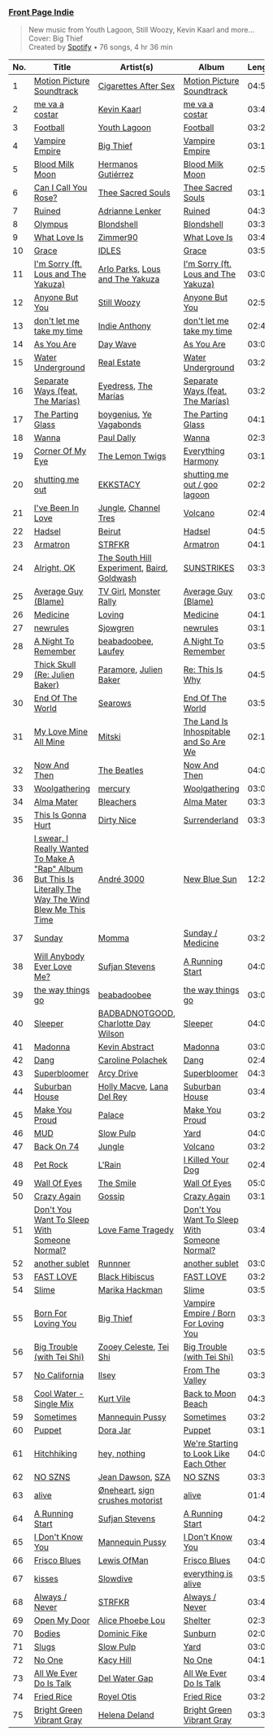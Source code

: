 ### [Front Page Indie](https://open.spotify.com/playlist/37i9dQZF1DX2Nc3B70tvx0)

> New music from Youth Lagoon, Still Woozy, Kevin Kaarl and more...  Cover: Big Thief<br>
> Created by [Spotify](https://open.spotify.com/user/spotify) • 76 songs, 4 hr 36 min

| No. | Title | Artist(s) | Album | Length |
|---|---|---|---|---|
| 1 | [Motion Picture Soundtrack](https://open.spotify.com/track/3NCQO8ath5huTDMXXtibH6) | [Cigarettes After Sex](https://open.spotify.com/artist/1QAJqy2dA3ihHBFIHRphZj) | [Motion Picture Soundtrack](https://open.spotify.com/album/1uUH6YyHcchOqJCU76XVdh) | 04:59 |
| 2 | [me va a costar](https://open.spotify.com/track/0Y7NqQ9RNoHZHDTeDS4UnO) | [Kevin Kaarl](https://open.spotify.com/artist/6OBGbSaBUvQtk9wpQfDbOE) | [me va a costar](https://open.spotify.com/album/7MgPJ608fJvGMf7xCJlPq9) | 03:48 |
| 3 | [Football](https://open.spotify.com/track/3rnMROSxN8mkZebMW5PpBb) | [Youth Lagoon](https://open.spotify.com/artist/1Z2KInfSmPOzAIYyiaXeti) | [Football](https://open.spotify.com/album/7197yCpJpW7OIgPWVXE58h) | 03:24 |
| 4 | [Vampire Empire](https://open.spotify.com/track/0ToG55iJZCOzZkcpWbXxpW) | [Big Thief](https://open.spotify.com/artist/5QdyldG4Fl4TPiOIeMNpBZ) | [Vampire Empire](https://open.spotify.com/album/2Msefc9DYHFMTNY6zuCOIm) | 03:12 |
| 5 | [Blood Milk Moon](https://open.spotify.com/track/3XagHd6dQ24vSujx0ADqXK) | [Hermanos Gutiérrez](https://open.spotify.com/artist/73mSg0dykFyhvU96tb5xQV) | [Blood Milk Moon](https://open.spotify.com/album/6g0QEibSFA7mc0JDl9j3l3) | 02:57 |
| 6 | [Can I Call You Rose?](https://open.spotify.com/track/6IAuH3hgTRpUUdmOGubXGS) | [Thee Sacred Souls](https://open.spotify.com/artist/0oK5D6uPhGu4Jk2dbZfodU) | [Thee Sacred Souls](https://open.spotify.com/album/6ofJrAZaaX0iWTXYXObUxE) | 03:10 |
| 7 | [Ruined](https://open.spotify.com/track/2NUIlCRqz6OxgGOipYqBCw) | [Adrianne Lenker](https://open.spotify.com/artist/4aKWmkWAKviFlyvHYPTNQY) | [Ruined](https://open.spotify.com/album/71N25vEnlT0Xc5GGCQGzuA) | 04:32 |
| 8 | [Olympus](https://open.spotify.com/track/2pqi703QQcp2zsuS3NgCii) | [Blondshell](https://open.spotify.com/artist/7qrEXiLLnWkkYHhadZ1Oij) | [Blondshell](https://open.spotify.com/album/7rG4h8pLLcr6kW30cbSWD8) | 03:36 |
| 9 | [What Love Is](https://open.spotify.com/track/11RJg9AillccZgJYZ47L5f) | [Zimmer90](https://open.spotify.com/artist/7cViIoKAQrjHURdxb9ACCX) | [What Love Is](https://open.spotify.com/album/7uCo58WB7trmYTPZteUUzS) | 03:40 |
| 10 | [Grace](https://open.spotify.com/track/0j6oelnoCs8StrR26Fm04P) | [IDLES](https://open.spotify.com/artist/75mafsNqNE1WSEVxIKuY5C) | [Grace](https://open.spotify.com/album/46x33FiHk7u4QRrf2H6pfY) | 03:53 |
| 11 | [I'm Sorry (ft. Lous and The Yakuza)](https://open.spotify.com/track/5UJTM4M8b1Tw3No5kNI2N3) | [Arlo Parks](https://open.spotify.com/artist/4kIwETcbpuFgRukE8o7Opx), [Lous and The Yakuza](https://open.spotify.com/artist/2HPiMwJktBXqakN0hnON2R) | [I'm Sorry (ft. Lous and The Yakuza)](https://open.spotify.com/album/1oGJEqTSFq3OkYzUMtjkC9) | 03:07 |
| 12 | [Anyone But You](https://open.spotify.com/track/4faTuWPQeMo24zvuTDre3c) | [Still Woozy](https://open.spotify.com/artist/4iMO20EPodreIaEl8qW66y) | [Anyone But You](https://open.spotify.com/album/2viPAytIOe7TjMOITmmWav) | 02:56 |
| 13 | [don't let me take my time](https://open.spotify.com/track/0d0BCIa1gWViE3jZLNaMmq) | [Indie Anthony](https://open.spotify.com/artist/5cvfQMSHL457qGDf8hpSjM) | [don't let me take my time](https://open.spotify.com/album/6p013AhVt4sEjwz98LA6in) | 02:40 |
| 14 | [As You Are](https://open.spotify.com/track/2ESCxmLAUmOPPWlUtbCMDo) | [Day Wave](https://open.spotify.com/artist/4ptJIIR10UVlGjN0VntFaK) | [As You Are](https://open.spotify.com/album/187ddebM7tIpmkdDOicu81) | 03:05 |
| 15 | [Water Underground](https://open.spotify.com/track/56UnwWtjPqJA2gQthNALiR) | [Real Estate](https://open.spotify.com/artist/41SQP16hv1TioVYqdckmxT) | [Water Underground](https://open.spotify.com/album/4qpSwHfArylYxrXD9BK7lI) | 03:26 |
| 16 | [Separate Ways (feat. The Marías)](https://open.spotify.com/track/4fwPxcF4rZQIBZr1h6Qd2S) | [Eyedress](https://open.spotify.com/artist/3XxNRirzbjfLdDli06zMaB), [The Marías](https://open.spotify.com/artist/2sSGPbdZJkaSE2AbcGOACx) | [Separate Ways (feat. The Marías)](https://open.spotify.com/album/0RPUD4sJF4iHT97MKwyyNz) | 03:26 |
| 17 | [The Parting Glass](https://open.spotify.com/track/0bbZ3J2KdCT92SlBFORNNU) | [boygenius](https://open.spotify.com/artist/1hLiboQ98IQWhpKeP9vRFw), [Ye Vagabonds](https://open.spotify.com/artist/34Or4SetJBRvrlE8AO1qDO) | [The Parting Glass](https://open.spotify.com/album/3hapDRjTtKNAQOuavK6vgO) | 04:11 |
| 18 | [Wanna](https://open.spotify.com/track/5FxmV25XctzXjuHNaQPpBz) | [Paul Dally](https://open.spotify.com/artist/6OQd6IInCegvnBJ3eWeokE) | [Wanna](https://open.spotify.com/album/5ziaDeu4Ulk0MkIujM5Fw8) | 02:33 |
| 19 | [Corner Of My Eye](https://open.spotify.com/track/2OkyvqHJxPkBLZIrtSSJQo) | [The Lemon Twigs](https://open.spotify.com/artist/7eYZSXnQVCODCVmTV8Hk2T) | [Everything Harmony](https://open.spotify.com/album/5X0MAnUVN7eEZyO1LjprIk) | 03:19 |
| 20 | [shutting me out](https://open.spotify.com/track/1XKLWx4XOnB6nMkl5qFtYi) | [EKKSTACY](https://open.spotify.com/artist/0ynzbXwyCzxicMKHBoOkSH) | [shutting me out / goo lagoon](https://open.spotify.com/album/4WJsVZksTyP64i6fsH9Ocq) | 02:26 |
| 21 | [I've Been In Love](https://open.spotify.com/track/7j3zZ2jAjzFD60UjhldhHo) | [Jungle](https://open.spotify.com/artist/59oA5WbbQvomJz2BuRG071), [Channel Tres](https://open.spotify.com/artist/4cUkGQyhLFqKHBtL58HYVp) | [Volcano](https://open.spotify.com/album/5xnXOCf5aZgZ43DgGN4EDv) | 02:49 |
| 22 | [Hadsel](https://open.spotify.com/track/0qYdqIxjSTK9Wu7wuPZ2i4) | [Beirut](https://open.spotify.com/artist/6pmxr66tMAePxzOLfjGNcX) | [Hadsel](https://open.spotify.com/album/1jhgsccCbT1WXtmGUuZvIA) | 04:54 |
| 23 | [Armatron](https://open.spotify.com/track/05x6pBQelgwQJs3ZeVfdEC) | [STRFKR](https://open.spotify.com/artist/2Tz1DTzVJ5Gyh8ZwVr6ekU) | [Armatron](https://open.spotify.com/album/7pYfAkU5CwZFOgIzQncD3r) | 04:12 |
| 24 | [Alright, OK](https://open.spotify.com/track/7hj2XcjFRk7CG1aL0GqTQP) | [The South Hill Experiment](https://open.spotify.com/artist/6PmrG14lGhCeDfxf40nbZX), [Baird](https://open.spotify.com/artist/7GdGZWPHxDEu0ppvLoB4GO), [Goldwash](https://open.spotify.com/artist/7yYa2im7sawSzuVkXx8W21) | [SUNSTRIKES](https://open.spotify.com/album/116qceKwaUUDLL7qh1tJsO) | 03:30 |
| 25 | [Average Guy (Blame)](https://open.spotify.com/track/1ZJaZDD8D9SqmBNAXehB6H) | [TV Girl](https://open.spotify.com/artist/0Y6dVaC9DZtPNH4591M42W), [Monster Rally](https://open.spotify.com/artist/3DtnSKmpjFGUzZcccWfG43) | [Average Guy (Blame)](https://open.spotify.com/album/3IDnvOtwynPayvIxyY7Zdo) | 03:00 |
| 26 | [Medicine](https://open.spotify.com/track/1QWyq6ewUIWZgsyVmzpo0Y) | [Loving](https://open.spotify.com/artist/4ftctxasGrW5Ud5Pbw6kWq) | [Medicine](https://open.spotify.com/album/03bvJDhMjnOOXwqqw3NZ9B) | 04:15 |
| 27 | [newrules](https://open.spotify.com/track/5R6MXypO60PCViBX5NBq9V) | [Sjowgren](https://open.spotify.com/artist/32Ko3nL0210QAt14S3Rs4Y) | [newrules](https://open.spotify.com/album/2blDLfji74IFcz24chuzCU) | 03:18 |
| 28 | [A Night To Remember](https://open.spotify.com/track/180AbZduI6bYQIzwCHRwu9) | [beabadoobee](https://open.spotify.com/artist/35l9BRT7MXmM8bv2WDQiyB), [Laufey](https://open.spotify.com/artist/7gW0r5CkdEUMm42w9XpyZO) | [A Night To Remember](https://open.spotify.com/album/73wBVA41AulgjGiL3rBwfe) | 03:53 |
| 29 | [Thick Skull (Re: Julien Baker)](https://open.spotify.com/track/7JH2H8oc2LfcEfiiEN0mML) | [Paramore](https://open.spotify.com/artist/74XFHRwlV6OrjEM0A2NCMF), [Julien Baker](https://open.spotify.com/artist/12zbUHbPHL5DGuJtiUfsip) | [Re: This Is Why](https://open.spotify.com/album/3GteSAGBQKHhmSN5OU819j) | 04:54 |
| 30 | [End Of The World](https://open.spotify.com/track/5RXjt2s4HBJw3TcaAzwSrD) | [Searows](https://open.spotify.com/artist/0nugNBwdWaptgIAsEtx1It) | [End Of The World](https://open.spotify.com/album/0yZgstl288CsPgZaS0wmVz) | 03:54 |
| 31 | [My Love Mine All Mine](https://open.spotify.com/track/3vkCueOmm7xQDoJ17W1Pm3) | [Mitski](https://open.spotify.com/artist/2uYWxilOVlUdk4oV9DvwqK) | [The Land Is Inhospitable and So Are We](https://open.spotify.com/album/2Cn1d2KgbkAqbZCJ1RzdkA) | 02:17 |
| 32 | [Now And Then](https://open.spotify.com/track/4vziJcnB2Qyi9o4nIRUeN7) | [The Beatles](https://open.spotify.com/artist/3WrFJ7ztbogyGnTHbHJFl2) | [Now And Then](https://open.spotify.com/album/2qQP2NgOoH6HqknnbpJmIk) | 04:08 |
| 33 | [Woolgathering](https://open.spotify.com/track/7Ft23DcwyyiTeuiNvXyrSf) | [mercury](https://open.spotify.com/artist/0MaDtBu4Hw0qLH95poDSCk) | [Woolgathering](https://open.spotify.com/album/23MLPEeA9PvusSP1iCdsEQ) | 03:07 |
| 34 | [Alma Mater](https://open.spotify.com/track/0XJ5H4jtFNrlywhYkhjCcb) | [Bleachers](https://open.spotify.com/artist/2eam0iDomRHGBypaDQLwWI) | [Alma Mater](https://open.spotify.com/album/33ZsoPlzcb0TXIdZQlSqHH) | 03:30 |
| 35 | [This Is Gonna Hurt](https://open.spotify.com/track/46HVIOMbE5dabV45fjJewz) | [Dirty Nice](https://open.spotify.com/artist/4MGA6AM4iZ2HYc6b77og9g) | [Surrenderland](https://open.spotify.com/album/1RWzchBYUY3RLNsbDOvIy4) | 03:31 |
| 36 | [I swear, I Really Wanted To Make A "Rap" Album But This Is Literally The Way The Wind Blew Me This Time](https://open.spotify.com/track/1lbjDy6IIerHFGZWKG0hno) | [André 3000](https://open.spotify.com/artist/74V3dE1a51skRkdII8y2C6) | [New Blue Sun](https://open.spotify.com/album/33Ek6daAL3oXyQIV1uoItD) | 12:20 |
| 37 | [Sunday](https://open.spotify.com/track/3OB5WUE1dbsTAs7kYjgNkP) | [Momma](https://open.spotify.com/artist/5Wj0an60VgRckYV9zlDe1e) | [Sunday / Medicine](https://open.spotify.com/album/2q3V5Ylh479x0bTRCJeHC1) | 03:20 |
| 38 | [Will Anybody Ever Love Me?](https://open.spotify.com/track/6GY4onk77lT1xcDHT9rsvh) | [Sufjan Stevens](https://open.spotify.com/artist/4MXUO7sVCaFgFjoTI5ox5c) | [A Running Start](https://open.spotify.com/album/2kfgxC8y548LmSA6ICrOoG) | 04:09 |
| 39 | [the way things go](https://open.spotify.com/track/5sA3i6SGkILMiZW6Fhx4wv) | [beabadoobee](https://open.spotify.com/artist/35l9BRT7MXmM8bv2WDQiyB) | [the way things go](https://open.spotify.com/album/2rLVMQbIw1C8JHmad6H0Pk) | 03:07 |
| 40 | [Sleeper](https://open.spotify.com/track/5UWJ898JHDe9Ong9Gnkdhd) | [BADBADNOTGOOD](https://open.spotify.com/artist/65dGLGjkw3UbddUg2GKQoZ), [Charlotte Day Wilson](https://open.spotify.com/artist/3GQboECxDT1xqPPWC30p7v) | [Sleeper](https://open.spotify.com/album/49ssk5poFZAKoOJcj7PpsD) | 04:04 |
| 41 | [Madonna](https://open.spotify.com/track/3FvmEqbtSbggcZUnevF5Ng) | [Kevin Abstract](https://open.spotify.com/artist/07EcmJpfAday8xGkslfanE) | [Madonna](https://open.spotify.com/album/36SBlWuy1LGn4GAOfVeJFb) | 03:03 |
| 42 | [Dang](https://open.spotify.com/track/7ddHGUPt5bOpVFAtX6TJN8) | [Caroline Polachek](https://open.spotify.com/artist/4Ge8xMJNwt6EEXOzVXju9a) | [Dang](https://open.spotify.com/album/3DZodwqZN2YkjgI0NAwyS8) | 02:44 |
| 43 | [Superbloomer](https://open.spotify.com/track/6HqdxpWOasNjyjLFVXCB6x) | [Arcy Drive](https://open.spotify.com/artist/7o1TBmx7Ube5h2Czlam84O) | [Superbloomer](https://open.spotify.com/album/43M8szELX9et29YildxYbP) | 04:37 |
| 44 | [Suburban House](https://open.spotify.com/track/676TvM26wVq88afbYDPRO3) | [Holly Macve](https://open.spotify.com/artist/2E51tnARTxTvmYznDHfE5V), [Lana Del Rey](https://open.spotify.com/artist/00FQb4jTyendYWaN8pK0wa) | [Suburban House](https://open.spotify.com/album/4rFmHomF53LoM6DGOSeOwA) | 03:49 |
| 45 | [Make You Proud](https://open.spotify.com/track/2hyaYnjeDSqapulrcPph8z) | [Palace](https://open.spotify.com/artist/48vDIufGC8ujPuBiTxY8dm) | [Make You Proud](https://open.spotify.com/album/1hnrxf53JOrVRTgjbGPHfj) | 03:27 |
| 46 | [MUD](https://open.spotify.com/track/4TaDzzRy2PUQn8wAG6Fvpw) | [Slow Pulp](https://open.spotify.com/artist/2JFTRDi5v7JtqoouVe1z5D) | [Yard](https://open.spotify.com/album/1KHEiLyeBq82jCqzllcXu9) | 04:06 |
| 47 | [Back On 74](https://open.spotify.com/track/19kHhX6f6EfLU7rcO3RqjO) | [Jungle](https://open.spotify.com/artist/59oA5WbbQvomJz2BuRG071) | [Volcano](https://open.spotify.com/album/5xnXOCf5aZgZ43DgGN4EDv) | 03:29 |
| 48 | [Pet Rock](https://open.spotify.com/track/6WEsHmNIZIza01qGJNvjc3) | [L'Rain](https://open.spotify.com/artist/68BVYIej5jGdIh8au5qELn) | [I Killed Your Dog](https://open.spotify.com/album/2O01P3dwp47dyImCnTdfyo) | 02:45 |
| 49 | [Wall Of Eyes](https://open.spotify.com/track/6hp729YavhhHeH62B2QH6J) | [The Smile](https://open.spotify.com/artist/6styCzc1Ej4NxISL0LiigM) | [Wall Of Eyes](https://open.spotify.com/album/200fExjblMBQHdfptuDUra) | 05:05 |
| 50 | [Crazy Again](https://open.spotify.com/track/1zEwPwgdkD5bKuiovSKi23) | [Gossip](https://open.spotify.com/artist/3sFTupo9UGgrujjN21BjwR) | [Crazy Again](https://open.spotify.com/album/50FmJw1eIHCs4vwzyI5OOK) | 03:17 |
| 51 | [Don't You Want To Sleep With Someone Normal?](https://open.spotify.com/track/0UwDwiamblRdcYyzfDJS4k) | [Love Fame Tragedy](https://open.spotify.com/artist/04Ye3owBSFJF5hnYWHtq9Q) | [Don't You Want To Sleep With Someone Normal?](https://open.spotify.com/album/3pZbBTlwXWw77Tj5Euwe3s) | 03:48 |
| 52 | [another sublet](https://open.spotify.com/track/5QXO4uPk1FdznZEGqTJsLb) | [Runnner](https://open.spotify.com/artist/7adlRX57hqe6Pc4YHrSGG0) | [another sublet](https://open.spotify.com/album/3j4TeXExZfONFBsnukEMuG) | 03:02 |
| 53 | [FAST LOVE](https://open.spotify.com/track/21mtm9jy3qJrrajtWXvQel) | [Black Hibiscus](https://open.spotify.com/artist/6LPW0r5I57Z5itdpQJbHgN) | [FAST LOVE](https://open.spotify.com/album/4QUB4pWidBTtksxXVhDO19) | 03:26 |
| 54 | [Slime](https://open.spotify.com/track/3jWZUXWXIWDsXVwrkwjOhS) | [Marika Hackman](https://open.spotify.com/artist/5DGJC3n9DS0Y9eY5ul9y0O) | [Slime](https://open.spotify.com/album/44ccxqrWWElidyDHNU3W3M) | 03:58 |
| 55 | [Born For Loving You](https://open.spotify.com/track/1kcwEVl9hYYg1JU0BFbzmc) | [Big Thief](https://open.spotify.com/artist/5QdyldG4Fl4TPiOIeMNpBZ) | [Vampire Empire / Born For Loving You](https://open.spotify.com/album/1JLHhSfD3K4gc3pSIyrvsf) | 03:34 |
| 56 | [Big Trouble (with Tei Shi)](https://open.spotify.com/track/0ocr7Yn9DpnMLXUHUWeCxu) | [Zooey Celeste](https://open.spotify.com/artist/5I03jA5mQ19EpbvyBDd9Jy), [Tei Shi](https://open.spotify.com/artist/1xcMOgFUM1IYZE22YjCvsL) | [Big Trouble (with Tei Shi)](https://open.spotify.com/album/3k9aqoRFJyUvYEXWE1uyE3) | 03:50 |
| 57 | [No California](https://open.spotify.com/track/2qWI9KeeGFSyshLALQ61MG) | [Ilsey](https://open.spotify.com/artist/2ZKzqJz3pPfWKVRgz9b39j) | [From The Valley](https://open.spotify.com/album/7FghAqLEF3Qvjv91tcwKTc) | 03:35 |
| 58 | [Cool Water - Single Mix](https://open.spotify.com/track/7Ki9OmvTAsczQSJO1h99WM) | [Kurt Vile](https://open.spotify.com/artist/5gspAQIAH8nJUrMYgXjCJ2) | [Back to Moon Beach](https://open.spotify.com/album/34ZmHgTZ7OcRCsrTqbHpSQ) | 04:31 |
| 59 | [Sometimes](https://open.spotify.com/track/4pRlMDGcRFNfdos2RIZdHR) | [Mannequin Pussy](https://open.spotify.com/artist/33yje3hgpNfdXpqdJQcrt9) | [Sometimes](https://open.spotify.com/album/7oU3HUVkRdripwlzOyRVxc) | 03:27 |
| 60 | [Puppet](https://open.spotify.com/track/400F8qcb3vxxk7iqRhV1tr) | [Dora Jar](https://open.spotify.com/artist/4V30Q8ACPdJCcAmAYibfrH) | [Puppet](https://open.spotify.com/album/68rJY7Zio90SZPpWJyLGfx) | 03:17 |
| 61 | [Hitchhiking](https://open.spotify.com/track/4Xus7PhuqSihGgFJJZ1Ayu) | [hey, nothing](https://open.spotify.com/artist/6YWqJQS9TETSb8LgZONUzI) | [We're Starting to Look Like Each Other](https://open.spotify.com/album/12AH5gxA0gwvON2H1ce72w) | 04:03 |
| 62 | [NO SZNS](https://open.spotify.com/track/0dn6S6lJqAIQg90kMmWtVj) | [Jean Dawson](https://open.spotify.com/artist/7vNNmjV14SKQzlQAEg0BXP), [SZA](https://open.spotify.com/artist/7tYKF4w9nC0nq9CsPZTHyP) | [NO SZNS](https://open.spotify.com/album/05kT1p6wyim40HJVzg7tt3) | 03:33 |
| 63 | [alive](https://open.spotify.com/track/2XqX1e0lH7O83AaDzbsD8s) | [Øneheart](https://open.spotify.com/artist/0dgJbQ0bKPyUXco8hEXN7X), [sign crushes motorist](https://open.spotify.com/artist/02vrwnrNEeDRV96o9iPSYP) | [alive](https://open.spotify.com/album/6EebIEnkHOZkgvyaRhQQaK) | 01:48 |
| 64 | [A Running Start](https://open.spotify.com/track/1TsArKeEAf1VPEdT98ZuUM) | [Sufjan Stevens](https://open.spotify.com/artist/4MXUO7sVCaFgFjoTI5ox5c) | [A Running Start](https://open.spotify.com/album/2kfgxC8y548LmSA6ICrOoG) | 04:21 |
| 65 | [I Don't Know You](https://open.spotify.com/track/43DsSmYR7rk3LKnyY8wkGI) | [Mannequin Pussy](https://open.spotify.com/artist/33yje3hgpNfdXpqdJQcrt9) | [I Don't Know You](https://open.spotify.com/album/0zT2ilSANN1bLI7gV6lqCl) | 03:44 |
| 66 | [Frisco Blues](https://open.spotify.com/track/1lZOlQheMnvyuw9BGzALiV) | [Lewis OfMan](https://open.spotify.com/artist/1hkRfKGoJisJDbo6eSf1pg) | [Frisco Blues](https://open.spotify.com/album/0KteuByNpfG6DnPfNPytbF) | 04:07 |
| 67 | [kisses](https://open.spotify.com/track/7LuPjGUfJqxuW14W4gMrU2) | [Slowdive](https://open.spotify.com/artist/72X6FHxaShda0XeQw3vbeF) | [everything is alive](https://open.spotify.com/album/2jSmcj39eQiU76EbMGuxS0) | 03:57 |
| 68 | [Always / Never](https://open.spotify.com/track/3n9EfOy7vlDIXbDyntRLxc) | [STRFKR](https://open.spotify.com/artist/2Tz1DTzVJ5Gyh8ZwVr6ekU) | [Always / Never](https://open.spotify.com/album/16f1fDWr5jRAcGiqFoZSFI) | 03:41 |
| 69 | [Open My Door](https://open.spotify.com/track/1A8QcZJKhUmJwdqzoAahvR) | [Alice Phoebe Lou](https://open.spotify.com/artist/03uMw43UVu9MsQCcHVSGjX) | [Shelter](https://open.spotify.com/album/44JtWis3WYHBL7YcmIPobL) | 02:33 |
| 70 | [Bodies](https://open.spotify.com/track/59JXLBosh2OFLMCARkINnB) | [Dominic Fike](https://open.spotify.com/artist/6USv9qhCn6zfxlBQIYJ9qs) | [Sunburn](https://open.spotify.com/album/2T7LuxZRr6SQMgABLtoYTH) | 02:04 |
| 71 | [Slugs](https://open.spotify.com/track/4iTX1HFVrva7chgeMaeR4d) | [Slow Pulp](https://open.spotify.com/artist/2JFTRDi5v7JtqoouVe1z5D) | [Yard](https://open.spotify.com/album/1KHEiLyeBq82jCqzllcXu9) | 03:06 |
| 72 | [No One](https://open.spotify.com/track/4HDdtO5pl3N1q0GrMzQgvC) | [Kacy Hill](https://open.spotify.com/artist/4dYQmk5ma04mZ1KJ9KkAQK) | [No One](https://open.spotify.com/album/6jLwFHo2YInaFBsxYMWxgN) | 04:17 |
| 73 | [All We Ever Do Is Talk](https://open.spotify.com/track/11sca0kohiR73mPDy9qhZv) | [Del Water Gap](https://open.spotify.com/artist/0xPoVNPnxIIUS1vrxAYV00) | [All We Ever Do Is Talk](https://open.spotify.com/album/2gqI3J8EXaClU1fZmxO2Mw) | 03:46 |
| 74 | [Fried Rice](https://open.spotify.com/track/1mE0VuGu21W63oGEnJ7hq2) | [Royel Otis](https://open.spotify.com/artist/5b5bt4mZQpJMoCRbiQ7diH) | [Fried Rice](https://open.spotify.com/album/4i1Tx8xN9dlwNmMaa8KLPj) | 03:27 |
| 75 | [Bright Green Vibrant Gray](https://open.spotify.com/track/4nq1ycSKzbzGcMoRfD6lCN) | [Helena Deland](https://open.spotify.com/artist/0BJeP79i5wKgCqsEEiQ7G0) | [Bright Green Vibrant Gray](https://open.spotify.com/album/6nZGvx9KlQsM23CTuqIMEO) | 03:39 |
